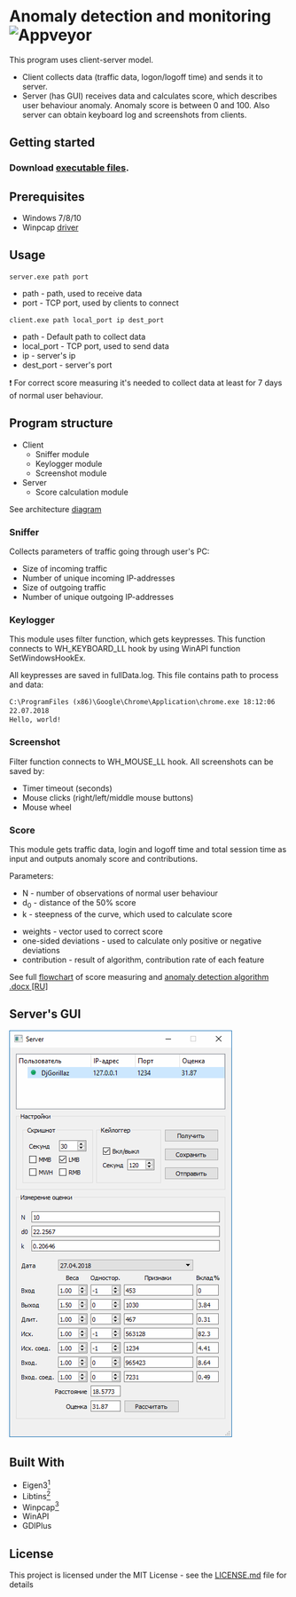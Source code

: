 # Anomaly detection and monitoring ![Appveyor](https://ci.appveyor.com/api/projects/status/github/djgorillaz/anomaly-detection-and-monitoring?branch=develop&svg=true)

This program uses client-server model.

* Client collects data (traffic data, logon/logoff time) and sends it to server.
* Server (has GUI) receives data and calculates score, which describes user behaviour anomaly.   Anomaly score is between 0 and 100. Also server can obtain keyboard log and screenshots from clients.

## Getting started

### Download [**executable files**](releases/latest).

## Prerequisites
- Windows 7/8/10
- Winpcap [driver](https://www.winpcap.org/install/)

## Usage
    server.exe path port
- path - path, used to receive data
- port - TCP port, used by clients to connect
>
    client.exe path local_port ip dest_port
- path - Default path to collect data
- local_port - TCP port, used to send data
- ip - server's ip
- dest_port - server's port

:exclamation: For correct score measuring it's needed to collect data at least for 7 days of normal user behaviour.

## Program structure

- Client
    - Sniffer module
    - Keylogger module
    - Screenshot module
- Server
    - Score calculation module

See architecture [diagram](/img/architecture.png)

### Sniffer

Collects parameters of traffic going through user's PC:
- Size of incoming traffic
- Number of unique incoming IP-addresses
- Size of outgoing traffic
- Number of unique outgoing IP-addresses

### Keylogger

This module uses filter function, which gets keypresses. This function connects to WH_KEYBOARD_LL hook by using WinAPI function SetWindowsHookEx.

All keypresses are saved in fullData.log. This file contains path to process and data:

    C:\ProgramFiles (x86)\Google\Chrome\Application\chrome.exe 18:12:06 22.07.2018
    Hello, world! 

### Screenshot

Filter function connects to WH_MOUSE_LL hook. All screenshots can be saved by:
- Timer timeout (seconds)
- Mouse clicks (right/left/middle mouse buttons)
- Mouse wheel

### Score

This module gets traffic data, login and logoff time and total session time as input and outputs anomaly score and contributions.

Parameters:
- N - number of observations of normal user behaviour
- d<sub>0</sub> - distance of the 50% score
- k - steepness of the curve, which used to calculate score
* weights - vector used to correct score
* one-sided deviations - used to calculate only positive or negative deviations
* contribution - result of algorithm, contribution rate of each feature

See full [flowchart](/img/flowchart.png) of score measuring
and [anomaly detection algorithm .docx [RU]](/docs/anomaly-detection-algorithm.docx)

## Server's GUI

![Server GUI](/img/server-gui.png)

## Built With
- Eigen3[<sup>1</sup>]
- Libtins[<sup>2</sup>]
- Winpcap[<sup>3</sup>]
- WinAPI
- GDIPlus

[<sup>1</sup>]: http://eigen.tuxfamily.org/index.php?title=Main_Page
[<sup>2</sup>]: http://libtins.github.io/
[<sup>3</sup>]: https://www.winpcap.org/devel.htm

## License
This project is licensed under the MIT License - see the [LICENSE.md](/LICENSE) file for details